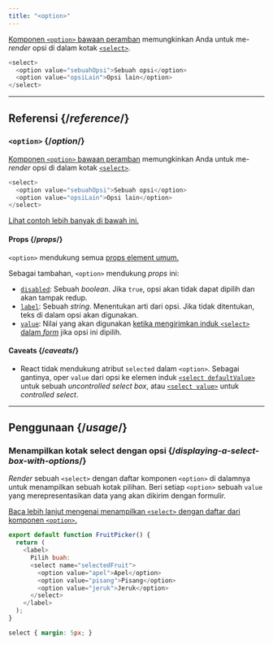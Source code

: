 ```yaml
---
title: "<option>"
---
```


<Intro>

[Komponen `<option>` bawaan peramban](https://developer.mozilla.org/en-US/docs/Web/HTML/Element/option) memungkinkan Anda untuk me-*render* opsi di dalam kotak [`<select>`](/reference/react-dom/components/select).


```js
<select>
  <option value="sebuahOpsi">Sebuah opsi</option>
  <option value="opsiLain">Opsi lain</option>
</select>
```

</Intro>

<InlineToc />

---

## Referensi {/*reference*/}

### `<option>` {/*option*/}

[Komponen `<option>` bawaan peramban](https://developer.mozilla.org/en-US/docs/Web/HTML/Element/select) memungkinkan Anda untuk me-*render* opsi di dalam kotak [`<select>`](/reference/react-dom/components/select).

```js
<select>
  <option value="sebuahOpsi">Sebuah opsi</option>
  <option value="opsiLain">Opsi lain</option>
</select>
```

[Lihat contoh lebih banyak di bawah ini.](#usage)

#### Props {/*props*/}

`<option>` mendukung semua [props element umum.](/reference/react-dom/components/common#props)

Sebagai tambahan, `<option>` mendukung *props* ini:

* [`disabled`](https://developer.mozilla.org/en-US/docs/Web/HTML/Element/option#disabled): Sebuah *boolean*. Jika `true`, opsi akan tidak dapat dipilih dan akan tampak redup.
* [`label`](https://developer.mozilla.org/en-US/docs/Web/HTML/Element/option#label): Sebuah *string*. Menentukan arti dari opsi. Jika tidak ditentukan, teks di dalam opsi akan digunakan.
* [`value`](https://developer.mozilla.org/en-US/docs/Web/HTML/Element/option#value): Nilai yang akan digunakan [ketika mengirimkan induk `<select>` dalam *form*](/reference/react-dom/components/select#reading-the-select-box-value-when-submitting-a-form) jika opsi ini dipilih.

#### Caveats {/*caveats*/}

* React tidak mendukung atribut `selected` dalam `<option>`. Sebagai gantinya, oper `value` dari opsi ke elemen induk [`<select defaultValue>`](/reference/react-dom/components/select#providing-an-initially-selected-option) untuk sebuah *uncontrolled select box*, atau [`<select value>`](/reference/react-dom/components/select#controlling-a-select-box-with-a-state-variable) untuk *controlled select*.

---

## Penggunaan {/*usage*/}

### Menampilkan kotak select dengan opsi {/*displaying-a-select-box-with-options*/}

*Render* sebuah `<select>` dengan daftar komponen `<option>` di dalamnya untuk menampilkan sebuah kotak pilihan. Beri setiap `<option>` sebuah `value` yang merepresentasikan data yang akan dikirim dengan formulir.

[Baca lebih lanjut mengenai menampilkan `<select>` dengan daftar dari komponen `<option>`.](/reference/react-dom/components/select)

<Sandpack>

```js
export default function FruitPicker() {
  return (
    <label>
      Pilih buah:
      <select name="selectedFruit">
        <option value="apel">Apel</option>
        <option value="pisang">Pisang</option>
        <option value="jeruk">Jeruk</option>
      </select>
    </label>
  );
}
```

```css
select { margin: 5px; }
```

</Sandpack>  
